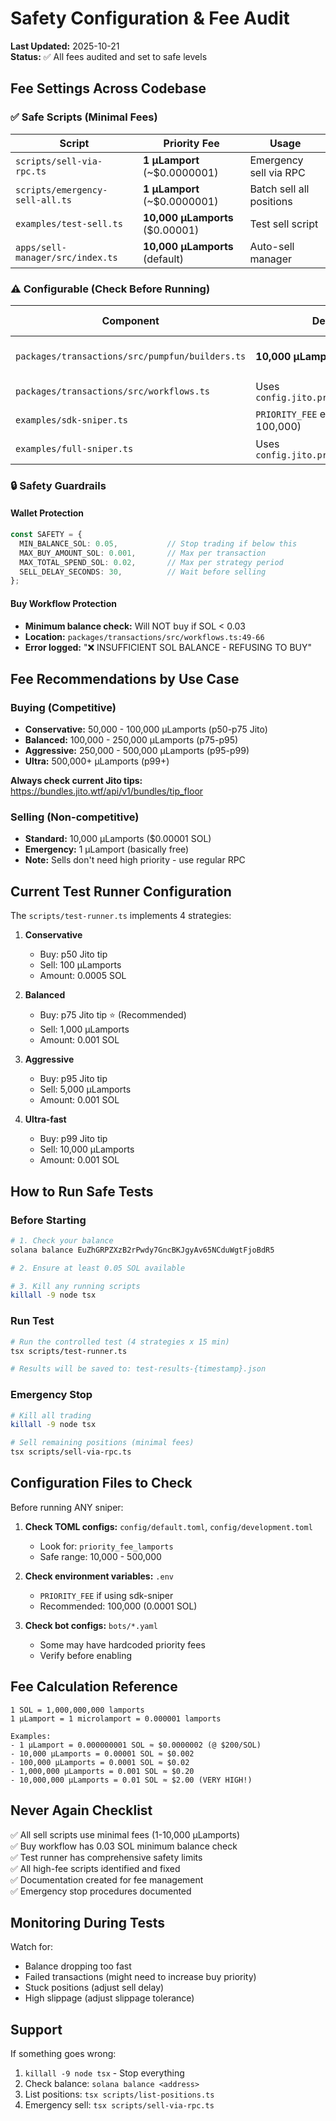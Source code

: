 # Safety Configuration & Fee Audit

**Last Updated:** 2025-10-21  
**Status:** ✅ All fees audited and set to safe levels

## Fee Settings Across Codebase

### ✅ Safe Scripts (Minimal Fees)
| Script | Priority Fee | Usage |
|--------|--------------|-------|
| `scripts/sell-via-rpc.ts` | **1 µLamport** (~$0.0000001) | Emergency sell via RPC |
| `scripts/emergency-sell-all.ts` | **1 µLamport** (~$0.0000001) | Batch sell all positions |
| `examples/test-sell.ts` | **10,000 µLamports** ($0.00001) | Test sell script |
| `apps/sell-manager/src/index.ts` | **10,000 µLamports** (default) | Auto-sell manager |

### ⚠️ Configurable (Check Before Running)
| Component | Default Fee | Config Location |
|-----------|-------------|-----------------|
| `packages/transactions/src/pumpfun/builders.ts` | **10,000 µLamports** | Default in function |
| `packages/transactions/src/workflows.ts` | Uses `config.jito.priority_fee_lamports` | TOML config |
| `examples/sdk-sniper.ts` | `PRIORITY_FEE` env var (default: 100,000) | .env file |
| `examples/full-sniper.ts` | Uses `config.jito.priority_fee_lamports` | TOML config |

### 🔒 Safety Guardrails

#### Wallet Protection
```typescript
const SAFETY = {
  MIN_BALANCE_SOL: 0.05,           // Stop trading if below this
  MAX_BUY_AMOUNT_SOL: 0.001,       // Max per transaction
  MAX_TOTAL_SPEND_SOL: 0.02,       // Max per strategy period
  SELL_DELAY_SECONDS: 30,          // Wait before selling
};
```

#### Buy Workflow Protection
- **Minimum balance check:** Will NOT buy if SOL < 0.03
- **Location:** `packages/transactions/src/workflows.ts:49-66`
- **Error logged:** "❌ INSUFFICIENT SOL BALANCE - REFUSING TO BUY"

## Fee Recommendations by Use Case

### Buying (Competitive)
- **Conservative:** 50,000 - 100,000 µLamports (p50-p75 Jito)
- **Balanced:** 100,000 - 250,000 µLamports (p75-p95)
- **Aggressive:** 250,000 - 500,000 µLamports (p95-p99)
- **Ultra:** 500,000+ µLamports (p99+)

**Always check current Jito tips:** https://bundles.jito.wtf/api/v1/bundles/tip_floor

### Selling (Non-competitive)
- **Standard:** 10,000 µLamports ($0.00001 SOL)
- **Emergency:** 1 µLamport (basically free)
- **Note:** Sells don't need high priority - use regular RPC

## Current Test Runner Configuration

The `scripts/test-runner.ts` implements 4 strategies:

1. **Conservative**
   - Buy: p50 Jito tip
   - Sell: 100 µLamports
   - Amount: 0.0005 SOL

2. **Balanced** 
   - Buy: p75 Jito tip ⭐ (Recommended)
   - Sell: 1,000 µLamports
   - Amount: 0.001 SOL

3. **Aggressive**
   - Buy: p95 Jito tip
   - Sell: 5,000 µLamports
   - Amount: 0.001 SOL

4. **Ultra-fast**
   - Buy: p99 Jito tip
   - Sell: 10,000 µLamports
   - Amount: 0.001 SOL

## How to Run Safe Tests

### Before Starting
```bash
# 1. Check your balance
solana balance EuZhGRPZXzB2rPwdy7GncBKJgyAv65NCduWgtFjoBdR5

# 2. Ensure at least 0.05 SOL available

# 3. Kill any running scripts
killall -9 node tsx
```

### Run Test
```bash
# Run the controlled test (4 strategies x 15 min)
tsx scripts/test-runner.ts

# Results will be saved to: test-results-{timestamp}.json
```

### Emergency Stop
```bash
# Kill all trading
killall -9 node tsx

# Sell remaining positions (minimal fees)
tsx scripts/sell-via-rpc.ts
```

## Configuration Files to Check

Before running ANY sniper:

1. **Check TOML configs:** `config/default.toml`, `config/development.toml`
   - Look for: `priority_fee_lamports`
   - Safe range: 10,000 - 500,000

2. **Check environment variables:** `.env`
   - `PRIORITY_FEE` if using sdk-sniper
   - Recommended: 100,000 (0.0001 SOL)

3. **Check bot configs:** `bots/*.yaml`
   - Some may have hardcoded priority fees
   - Verify before enabling

## Fee Calculation Reference

```
1 SOL = 1,000,000,000 lamports
1 µLamport = 1 microlamport = 0.000001 lamports

Examples:
- 1 µLamport = 0.000000001 SOL ≈ $0.0000002 (@ $200/SOL)
- 10,000 µLamports = 0.00001 SOL ≈ $0.002
- 100,000 µLamports = 0.0001 SOL ≈ $0.02
- 1,000,000 µLamports = 0.001 SOL ≈ $0.20
- 10,000,000 µLamports = 0.01 SOL ≈ $2.00 (VERY HIGH!)
```

## Never Again Checklist

✅ All sell scripts use minimal fees (1-10,000 µLamports)  
✅ Buy workflow has 0.03 SOL minimum balance check  
✅ Test runner has comprehensive safety limits  
✅ All high-fee scripts identified and fixed  
✅ Documentation created for fee management  
✅ Emergency stop procedures documented  

## Monitoring During Tests

Watch for:
- Balance dropping too fast
- Failed transactions (might need to increase buy priority)
- Stuck positions (adjust sell delay)
- High slippage (adjust slippage tolerance)

## Support

If something goes wrong:
1. `killall -9 node tsx` - Stop everything
2. Check balance: `solana balance <address>`
3. List positions: `tsx scripts/list-positions.ts`
4. Emergency sell: `tsx scripts/sell-via-rpc.ts`

